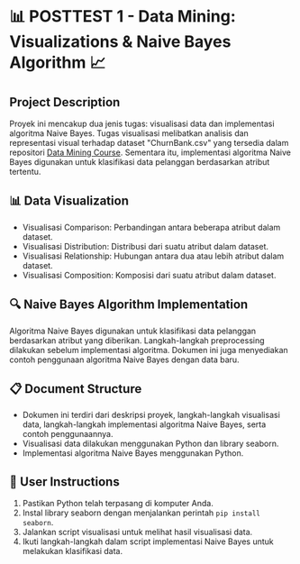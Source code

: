 # 📊 POSTTEST 1 - Data Mining: Visualizations & Naive Bayes Algorithm 📈

## Project Description
Proyek ini mencakup dua jenis tugas: visualisasi data dan implementasi algoritma Naive Bayes. Tugas visualisasi melibatkan analisis dan representasi visual terhadap dataset "ChurnBank.csv" yang tersedia dalam repositori [Data Mining Course](https://github.com/fnikolas-r/Data-Mining-Course/blob/main/Pertemuan%202/ChurnBank.csv). Sementara itu, implementasi algoritma Naive Bayes digunakan untuk klasifikasi data pelanggan berdasarkan atribut tertentu.

## 📊 Data Visualization
- Visualisasi Comparison: Perbandingan antara beberapa atribut dalam dataset.
- Visualisasi Distribution: Distribusi dari suatu atribut dalam dataset.
- Visualisasi Relationship: Hubungan antara dua atau lebih atribut dalam dataset.
- Visualisasi Composition: Komposisi dari suatu atribut dalam dataset.

## 🔍 Naive Bayes Algorithm Implementation
Algoritma Naive Bayes digunakan untuk klasifikasi data pelanggan berdasarkan atribut yang diberikan. Langkah-langkah preprocessing dilakukan sebelum implementasi algoritma. Dokumen ini juga menyediakan contoh penggunaan algoritma Naive Bayes dengan data baru.

## 📋 Document Structure
- Dokumen ini terdiri dari deskripsi proyek, langkah-langkah visualisasi data, langkah-langkah implementasi algoritma Naive Bayes, serta contoh penggunaannya.
- Visualisasi data dilakukan menggunakan Python dan library seaborn.
- Implementasi algoritma Naive Bayes menggunakan Python.

## 🚀 User Instructions
1. Pastikan Python telah terpasang di komputer Anda.
2. Instal library seaborn dengan menjalankan perintah `pip install seaborn`.
3. Jalankan script visualisasi untuk melihat hasil visualisasi data.
4. Ikuti langkah-langkah dalam script implementasi Naive Bayes untuk melakukan klasifikasi data.
